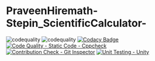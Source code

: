 # PraveenHiremath-Stepin_ScientificCalculator-
![codequality](https://www.code-inspector.com/project/28214/score/svg)
![codequality](https://www.code-inspector.com/project/28214/status/svg)
[![Codacy Badge](https://app.codacy.com/project/badge/Grade/f6e72435976440f5bd6e23e7cc6c8823)](https://www.codacy.com/gh/praveen-1999-dot/PraveenHiremath-Stepin_ScientificCalculator-/dashboard?utm_source=github.com&amp;utm_medium=referral&amp;utm_content=praveen-1999-dot/PraveenHiremath-Stepin_ScientificCalculator-&amp;utm_campaign=Badge_Grade)
[![Code Quality - Static Code - Cppcheck](https://github.com/praveen-1999-dot/PraveenHiremath-Stepin_ScientificCalculator-/actions/workflows/cppcheck.yml/badge.svg)](https://github.com/praveen-1999-dot/PraveenHiremath-Stepin_ScientificCalculator-/actions/workflows/cppcheck.yml)
[![Contribution Check - Git Inspector](https://github.com/praveen-1999-dot/PraveenHiremath-Stepin_ScientificCalculator-/actions/workflows/gitinspector.yml/badge.svg)](https://github.com/praveen-1999-dot/PraveenHiremath-Stepin_ScientificCalculator-/actions/workflows/gitinspector.yml)
[![Unit Testing - Unity](https://github.com/praveen-1999-dot/PraveenHiremath-Stepin_ScientificCalculator-/actions/workflows/unity.yml/badge.svg)](https://github.com/praveen-1999-dot/PraveenHiremath-Stepin_ScientificCalculator-/actions/workflows/unity.yml)
